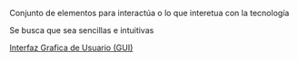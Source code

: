 Conjunto de elementos para interactúa o lo que interetua con la tecnología

Se busca que sea sencillas e intuitivas

[Interfaz Grafica de Usuario (GUI)](Interfaz%20Grafica%20de%20Usuario%20%28GUI%29.md)
